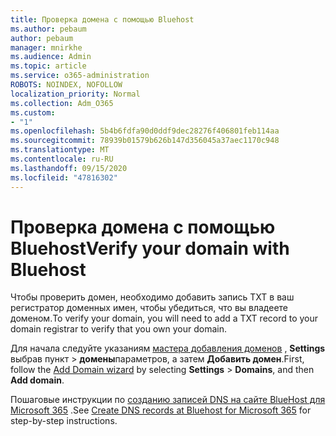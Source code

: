 ```yaml
---
title: Проверка домена с помощью Bluehost
ms.author: pebaum
author: pebaum
manager: mnirkhe
ms.audience: Admin
ms.topic: article
ms.service: o365-administration
ROBOTS: NOINDEX, NOFOLLOW
localization_priority: Normal
ms.collection: Adm_O365
ms.custom:
- "1"
ms.openlocfilehash: 5b4b6fdfa90d0ddf9dec28276f406801feb114aa
ms.sourcegitcommit: 78939b01579b626b147d356045a37aec1170c948
ms.translationtype: MT
ms.contentlocale: ru-RU
ms.lasthandoff: 09/15/2020
ms.locfileid: "47816302"
---
```

# <a name="verify-your-domain-with-bluehost"></a><span data-ttu-id="d4b04-102">Проверка домена с помощью Bluehost</span><span class="sxs-lookup"><span data-stu-id="d4b04-102">Verify your domain with Bluehost</span></span>

<span data-ttu-id="d4b04-103">Чтобы проверить домен, необходимо добавить запись TXT в ваш регистратор доменных имен, чтобы убедиться, что вы владеете доменом.</span><span class="sxs-lookup"><span data-stu-id="d4b04-103">To verify your domain, you will need to add a TXT record to your domain registrar to verify that you own your domain.</span></span> 

<span data-ttu-id="d4b04-104">Для начала следуйте указаниям [мастера добавления доменов](https://admin.microsoft.com/Adminportal#/Domains) , **Settings** выбрав пункт \> **домены**параметров, а затем **Добавить домен**.</span><span class="sxs-lookup"><span data-stu-id="d4b04-104">First, follow the [Add Domain wizard](https://admin.microsoft.com/Adminportal#/Domains) by selecting **Settings** \> **Domains**, and then **Add domain**.</span></span>
  
<span data-ttu-id="d4b04-105">Пошаговые инструкции по [созданию записей DNS на сайте BlueHost для Microsoft 365](https://docs.microsoft.com/microsoft-365/admin/dns/create-dns-records-at-bluehost) .</span><span class="sxs-lookup"><span data-stu-id="d4b04-105">See [Create DNS records at Bluehost for Microsoft 365](https://docs.microsoft.com/microsoft-365/admin/dns/create-dns-records-at-bluehost) for step-by-step instructions.</span></span>